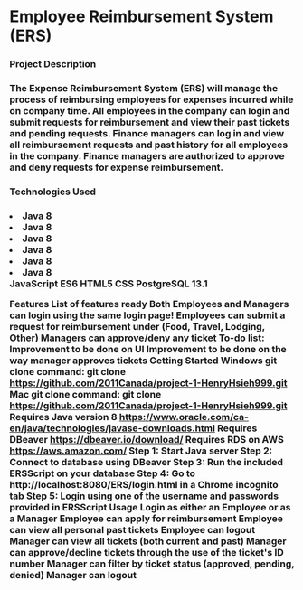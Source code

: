 <h1>Employee Reimbursement System (ERS)</h1>
<h3>Project Description<h3>
The Expense Reimbursement System (ERS) will manage the process of reimbursing employees for expenses incurred while on company time. All employees in the company can login and submit requests for reimbursement and view their past tickets and pending requests. Finance managers can log in and view all reimbursement requests and past history for all employees in the company. Finance managers are authorized to approve and deny requests for expense reimbursement.

<h3>Technologies Used<h3>
  <li> Java 8 </li>
    <li> Java 8 </li>
    <li> Java 8 </li>
    <li> Java 8 </li>
    <li> Java 8 </li>
    <li> Java 8 </li>
   JavaScript ES6
  HTML5
  CSS
   PostgreSQL 13.1
  





Features
List of features ready
Both Employees and Managers can login using the same login page!
Employees can submit a request for reimbursement under (Food, Travel, Lodging, Other)
Managers can approve/deny any ticket
To-do list:
Improvement to be done on UI
Improvement to be done on the way manager approves tickets
Getting Started
Windows git clone command:
git clone https://github.com/2011Canada/project-1-HenryHsieh999.git
Mac git clone command:
git clone https://github.com/2011Canada/project-1-HenryHsieh999.git
Requires Java version 8
https://www.oracle.com/ca-en/java/technologies/javase-downloads.html
Requires DBeaver
https://dbeaver.io/download/
Requires RDS on AWS
https://aws.amazon.com/
Step 1:
Start Java server
Step 2:
Connect to database using DBeaver
Step 3:
Run the included ERSScript on your database
Step 4:
Go to http://localhost:8080/ERS/login.html in a Chrome incognito tab
Step 5:
Login using one of the username and passwords provided in ERSScript
Usage
Login as either an Employee or as a Manager
Employee can apply for reimbursement
Employee can view all personal past tickets
Employee can logout
Manager can view all tickets (both current and past)
Manager can approve/decline tickets through the use of the ticket's ID number
Manager can filter by ticket status (approved, pending, denied)
Manager can logout
